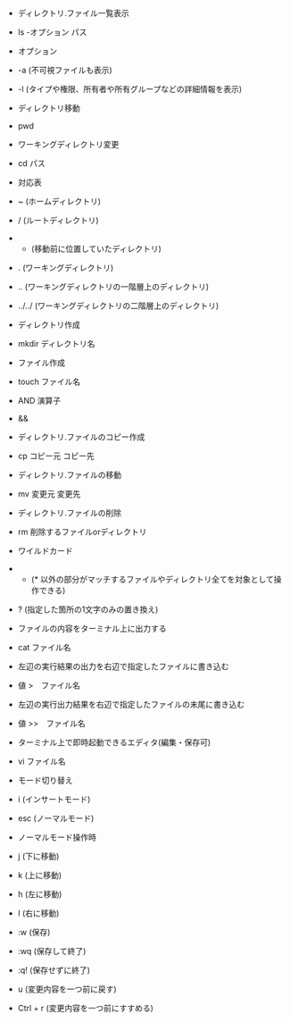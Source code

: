 * ディレクトリ.ファイル一覧表示
 * ls -オプション パス

* オプション
 * -a (不可視ファイルも表示)
 * -l (タイプや権限、所有者や所有グループなどの詳細情報を表示)

* ディレクトリ移動
 * pwd

* ワーキングディレクトリ変更
 * cd パス

* 対応表
 * ~ (ホームディレクトリ)
 * / (ルートディレクトリ)
 * - (移動前に位置していたディレクトリ)
 * . (ワーキングディレクトリ)
 * .. (ワーキングディレクトリの一階層上のディレクトリ)
 * ../../ (ワーキングディレクトリの二階層上のディレクトリ)

* ディレクトリ作成
 * mkdir ディレクトリ名

* ファイル作成
 * touch ファイル名

* AND 演算子
 * &&

* ディレクトリ.ファイルのコピー作成
 * cp コピー元 コピー先

* ディレクトリ.ファイルの移動
 * mv 変更元 変更先

* ディレクトリ.ファイルの削除
 * rm 削除するファイルorディレクトリ

* ワイルドカード
 * * (* 以外の部分がマッチするファイルやディレクトリ全てを対象として操作できる)
 * ? (指定した箇所の1文字のみの置き換え)

* ファイルの内容をターミナル上に出力する
 * cat ファイル名

* 左辺の実行結果の出力を右辺で指定したファイルに書き込む
 * 値 >　ファイル名

* 左辺の実行出力結果を右辺で指定したファイルの末尾に書き込む
 * 値 >>　ファイル名

* ターミナル上で即時起動できるエディタ(編集・保存可)
 * vi ファイル名

* モード切り替え
 * i (インサートモード)
 * esc (ノーマルモード)

* ノーマルモード操作時
 * j (下に移動)
 * k (上に移動)
 * h (左に移動)
 * l (右に移動)
 * :w (保存)
 * :wq (保存して終了)
 * :q! (保存せずに終了)
 * u (変更内容を一つ前に戻す)
 * Ctrl + r (変更内容を一つ前にすすめる)
